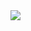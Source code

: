 
<a href="https://youtu.be/c6SOTn51LJg?si=JiAAYm0AcriikV1h">
 <img src="https://i9.ytimg.com/vi/c6SOTn51LJg/maxresdefault.jpg?v=66dd04df&sqp=COCziLsG&rs=AOn4CLCPlJ-WYOD9bkWygZxkcMZPKK_I-g" >
</a>
